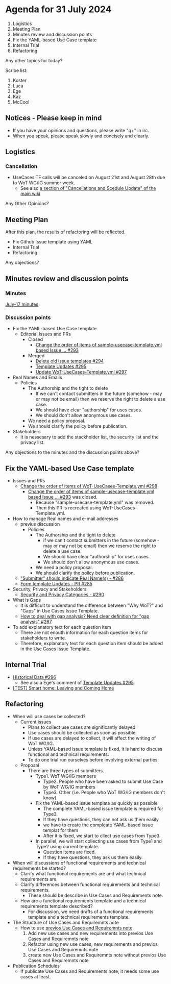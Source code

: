 # Agenda for 31 July 2024
1. Logistics
1. Meeting Plan
1. Minutes review and discussion points
1. Fix the YAML-based Use Case template
1. Internal Trial
1. Refactoring


Any other topics for today?

Scribe list:
1. Koster
1. Luca
1. Ege
1. Kaz
1. McCool

## Notices - Please keep in mind
* If you have your opinions and questions, please write "q+" in irc.
* When you speak, please speak slowly and concisely and clearly.

## Logistics

### Cancellation
* UseCases TF calls will be canceled on August 21st and August 28th due to WoT WG/IG summer week.
    * See also [a section of "Cancellations and Scedule Update" of the main wiki](https://www.w3.org/WoT/IG/wiki/Main_WoT_WebConf#Cancellations_and_Schedule_Updates)

Any Other Opinions?

## Meeting Plan

After this plan, the results of refactoring will be reflected.
* Fix Github Issue template using YAML
* Internal Trial
* Refactoring

Any objections?

## Minutes review and discussion points

### Minutes

[July-17 minutes](https://www.w3.org/2024/07/17-wot-uc-minutes.html)

### Discussion points
* Fix the YAML-based Use Case template
    * Editorial Issues and PRs
        * Closed
            * [Change the order of items of sample-usecase-template.yml based Issue … #293](https://github.com/w3c/wot-usecases/pull/293)
        * Merged
            * [Delete old issue templates #294](https://github.com/w3c/wot-usecases/pull/294)
            * [Template Updates #295](https://github.com/w3c/wot-usecases/pull/295)
            * [Update WoT-UseCases-Template.yml #297](https://github.com/w3c/wot-usecases/pull/297)
* Real Names and Emails
    * Policies
        * The Authorship and the tight to delete
            * If we can't contact submitters in the future (somehow - may or may not be email) then we reserve the right to delete a use case.
            * We should have clear "authorship" for uses cases.
            * We should don't allow anonymous use cases.
        * We need a policy proposal.
        * We should clarify the policy before publication.
* Stakeholders
    * It is nessesary to add the stackholder list, the security list and the privacy list.

Any objections to the minutes and the discussion points above?

## Fix the YAML-based Use Case template
* Issues and PRs
    * [Change the order of items of WoT-UseCases-Template.yml #298](https://github.com/w3c/wot-usecases/pull/298)
        * [Change the order of items of sample-usecase-template.yml based Issue … #293](https://github.com/w3c/wot-usecases/pull/293) was closed.
            * Because "sample-usecase-template.yml" was removed.
            * Then this PR is recreated using WoT-UseCases-Template.yml.
* How to manage Real names and e-mail addresses
    * previus discussion
        * Policies
            * The Authorship and the tight to delete
                * if we can't contact submitters in the future (somehow - may or may not be email) then we reserve the right to delete a use case.
                * We should have clear "authorship" for uses cases.
                * We should don't allow anonymous use cases.
            * We need a policy proposal.
            * We should clarify the policy before publication.
    * ["Submitter" should indicate Real Name(s) - #286](https://github.com/w3c/wot-usecases/issues/286)
    * [Form template Updates - PR #285](https://github.com/w3c/wot-usecases/pull/285)
* Security, Privacy and Stakeholders
    * [Security and Privacy Categories - #290](https://github.com/w3c/wot-usecases/issues/290) 
* What is Gaps
    * It is difficult to understand the difference between "Why WoT?" and "Gaps" in Use Cases Issue Template.
    * [How to deal with gap analysis? Need clear definition for "gap analysis" #267](https://github.com/w3c/wot-usecases/issues/267)
* To add explanatory text for each question item
    * There are not enouth information for each question items for stakeholders to write.
    * Therefore, explanatory text for each question item should be added in the Use Cases Issue Template.

## Internal Trial
* [Historical Data #296](https://github.com/w3c/wot-usecases/issues/296)
    * See also a Ege's comment of [Template Updates #295](https://github.com/w3c/wot-usecases/pull/295).
* [[TEST] Smart home: Leaving and Coming Home](https://github.com/w3c/wot-usecases/issues/299)

## Refactoring
* When will use cases be collected?
    * Current issues
        * Plans to collect use cases are significantly delayed
        * Use cases should be collected as soon as possible.
        * If use cases are delayed to collect, it will affect the writing of WoT WG/IG.
        * Unless YAML-based issue template is fixed, it is hard to discuss functional and technical requirements.
        * To do one trial run ourselves before involving external parties. 
   * Proposal
      * There are three types of submitters.
         * Type1. WoT WG/IG members
            * Type2. People who have been asked to submit Use Case by WoT WG/IG members
            * Type3. Other (i.e. People who WoT WG/IG members don't know)
         * Fix the YAML-based issue template as quickly as possible
            * The complete YAML-based issue template is required for Type3.
            * If they have questions, they can not ask us them easily.
            * we have to create the compleate YAML-based issue templat for them
            * After it is fixed, we start to cllect use cases from Type3.
         * In parallel, we will start collecting use cases from Type1 and Type2 using current template.
            * Question items are fixed.
            * If they have questions, they ask us them easily.
* When will discussions of functional requirements and technical requirements be started?
   * Clarify what functional requirements are and what technical requirements are.
   * Clarify differences between functional requirements and technical requirements.
      * These should be describe in Use Cases and Requirements note.
   * How are a functional requirements template and a technical requirements template described?
      * For discussion, we need drafts of a functional requirements template and a technical requirements template.
* The Structure of Use Cases and Requiremnts note
    * How to use [previos Use Cases and Requiremnts note](https://w3c.github.io/wot-usecases/)
      1. Add new use cases and new requirements into previos Use Cases and Requiremnts note
      1. Refactor using new use cases, new requirements and previos Use Cases and Requiremnts note
      1. create new Use Cases and Requiremnts note without previos Use Cases and Requiremnts note
* Publication Schedules
    * If publicate Use Cases and Requirements note, it needs some use cases at least.
